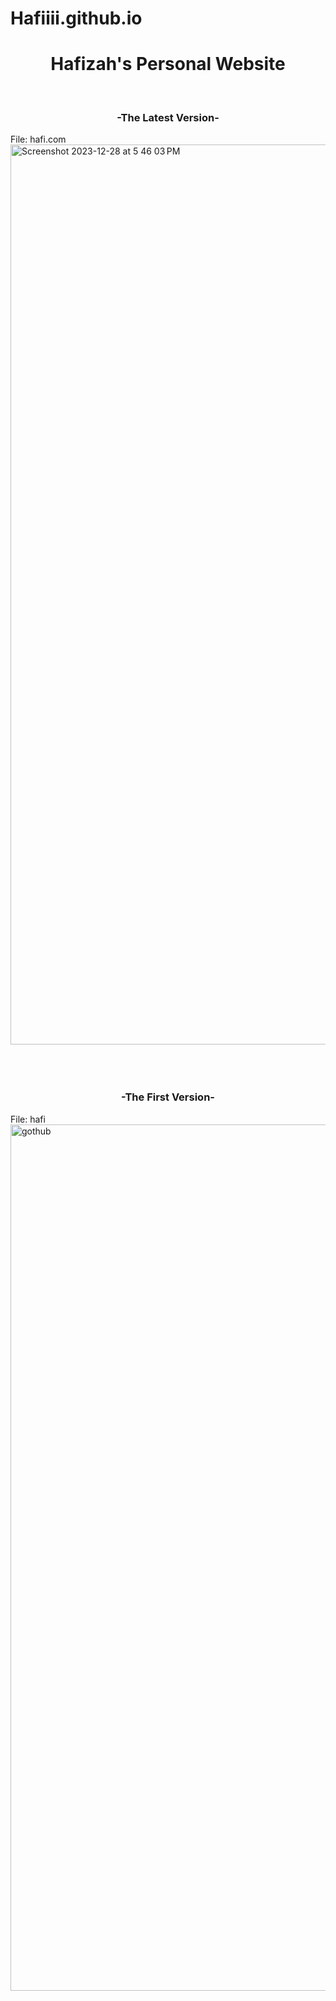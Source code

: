 # Hafiiii.github.io
<h1 align="center">Hafizah's Personal Website</h1>
<br>
<h3 align="center">-The Latest Version-</h3>
File: hafi.com

<img width="1440" alt="Screenshot 2023-12-28 at 5 46 03 PM" src="https://github.com/Hafiiii/hafiiii.github.io/assets/97942746/6031b368-2e61-4659-8227-8c872d90e0f8">

<br>
<br>
<br>
<br>

<h3 align="center">-The First Version-</h3>
File: hafi
<img width="1386" alt="gothub" src="https://user-images.githubusercontent.com/97942746/213646813-d9cd9283-8169-445b-8c3b-2cd569792e63.png">

